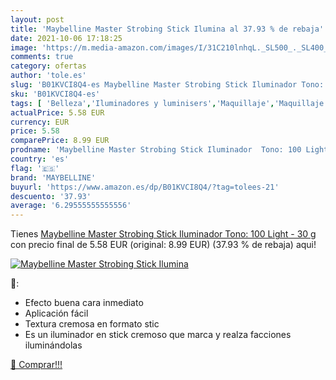 ```yaml
---
layout: post
title: 'Maybelline Master Strobing Stick Ilumina al 37.93 % de rebaja'
date: 2021-10-06 17:18:25
image: 'https://m.media-amazon.com/images/I/31C210lnhqL._SL500_._SL400_.jpg'
comments: true
category: ofertas
author: 'tole.es'
slug: 'B01KVCI8Q4-es Maybelline Master Strobing Stick Iluminador Tono: 100...'
sku: 'B01KVCI8Q4-es'
tags: [ 'Belleza','Iluminadores y luminisers','Maquillaje','Maquillaje facial','maybelline', ]
actualPrice: 5.58 EUR
currency: EUR
price: 5.58
comparePrice: 8.99 EUR
prodname: 'Maybelline Master Strobing Stick Iluminador  Tono: 100 Light - 30 g'
country: 'es'
flag: '🇪🇸'
brand: 'MAYBELLINE'
buyurl: 'https://www.amazon.es/dp/B01KVCI8Q4/?tag=tolees-21'
descuento: '37.93'
average: '6.29555555555556'
---
```


Tienes [Maybelline Master Strobing Stick Iluminador  Tono: 100 Light - 30 g](https://www.amazon.es/dp/B01KVCI8Q4/?tag=tolees-21) con precio final de  5.58 EUR (original: 8.99 EUR) (37.93 %  de rebaja) aqui!

[![Maybelline Master Strobing Stick Ilumina](https://m.media-amazon.com/images/I/31C210lnhqL._SL500_._SL400_.jpg)](https://www.amazon.es/dp/B01KVCI8Q4/?tag=tolees-21)

🔎:

- Efecto buena cara inmediato
- Aplicación fácil
- Textura cremosa en formato stic
- Es un iluminador en stick cremoso que marca y realza facciones iluminándolas

[🛒 Comprar!!!](https://www.amazon.es/dp/B01KVCI8Q4/?tag=tolees-21)
